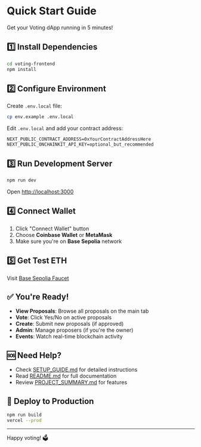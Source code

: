 # Quick Start Guide

Get your Voting dApp running in 5 minutes!

## 1️⃣ Install Dependencies

```bash
cd voting-frontend
npm install
```

## 2️⃣ Configure Environment

Create `.env.local` file:

```bash
cp env.example .env.local
```

Edit `.env.local` and add your contract address:

```env
NEXT_PUBLIC_CONTRACT_ADDRESS=0xYourContractAddressHere
NEXT_PUBLIC_ONCHAINKIT_API_KEY=optional_but_recommended
```

## 3️⃣ Run Development Server

```bash
npm run dev
```

Open [http://localhost:3000](http://localhost:3000)

## 4️⃣ Connect Wallet

1. Click "Connect Wallet" button
2. Choose **Coinbase Wallet** or **MetaMask**
3. Make sure you're on **Base Sepolia** network

## 5️⃣ Get Test ETH

Visit [Base Sepolia Faucet](https://www.coinbase.com/faucets/base-ethereum-sepolia-faucet)

## ✅ You're Ready!

- **View Proposals**: Browse all proposals on the main tab
- **Vote**: Click Yes/No on active proposals
- **Create**: Submit new proposals (if approved)
- **Admin**: Manage proposers (if you're the owner)
- **Events**: Watch real-time blockchain activity

## 🆘 Need Help?

- Check [SETUP_GUIDE.md](./SETUP_GUIDE.md) for detailed instructions
- Read [README.md](./README.md) for full documentation
- Review [PROJECT_SUMMARY.md](./PROJECT_SUMMARY.md) for features

## 🚀 Deploy to Production

```bash
npm run build
vercel --prod
```

---

Happy voting! 🗳️
